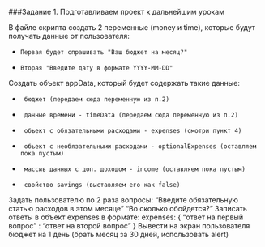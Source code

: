 ###Задание 1. Подготавливаем проект к дальнейшим урокам

В файле скрипта создать 2 переменные (money и time), которые будут получать данные от пользователя:
-     Первая будет спрашивать "Ваш бюджет на месяц?"
-     Вторая "Введите дату в формате YYYY-MM-DD"
Создать объект appData, который будет содержать такие данные:
-      бюджет (передаем сюда переменную из п.2)
-      данные времени - timeData (передаем сюда переменную из п.2)
-      объект с обязательными расходами - expenses (смотри пункт 4)
-      объект с необязательными расходами - optionalExpenses (оставляем пока пустым)
-      массив данных с доп. доходом - income (оставляем пока пустым)
-      свойство savings (выставляем его как false)
Задать пользователю по 2 раза вопросы:
“Введите обязательную статью расходов в этом месяце”
“Во сколько обойдется?”
 Записать ответы в объект expenses в формате:
expenses: {
    “ответ на первый вопрос” : “ответ на второй вопрос”
    }
Вывести на экран пользователя бюджет на 1 день (брать месяц за 30 дней, использовать alert)